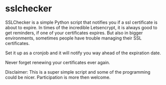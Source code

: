 # sslchecker

SSLChecker is a simple Python script that notifies you if a ssl certificate is about to expire. 
In times of the incredible Letsencrypt, it is always good to get reminders, if one of your certificates expires. 
But also in bigger environments, sometimes people have trouble managing their SSL certificates. 

Set it up as a cronjob and it will notify you way ahead of the expiration date. 

Never forget renewing your certificates ever again. 

Disclaimer: This is a super simple script and some of the programming could be nicer. Participation is more then welcome. 


